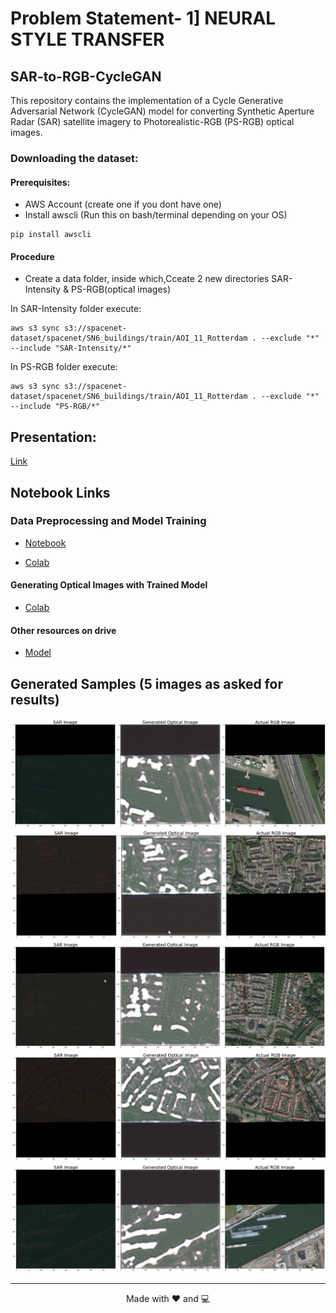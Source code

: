 # Problem Statement- 1] NEURAL STYLE TRANSFER

## SAR-to-RGB-CycleGAN

This repository contains the implementation of a Cycle Generative Adversarial Network (CycleGAN) model for converting Synthetic Aperture Radar (SAR) satellite imagery to Photorealistic-RGB (PS-RGB) optical images.


### Downloading the dataset:
#### Prerequisites:
- AWS Account (create one if you dont have one)
- Install awscli (Run this on bash/terminal depending on your OS)
```
pip install awscli
```
#### Procedure
- Create a data folder, inside which,Cceate 2 new directories SAR-Intensity & PS-RGB(optical images)

In SAR-Intensity folder execute:
```
aws s3 sync s3://spacenet-dataset/spacenet/SN6_buildings/train/AOI_11_Rotterdam . --exclude "*" --include "SAR-Intensity/*"
```
In PS-RGB folder execute:
```
aws s3 sync s3://spacenet-dataset/spacenet/SN6_buildings/train/AOI_11_Rotterdam . --exclude "*" --include "PS-RGB/*"
```



## Presentation:
[Link](https://pitch.com/public/07bf3b30-13b5-4e41-a50e-73ec3ee042ed)


##  Notebook Links


### Data Preprocessing and Model Training

- [Notebook](./Notebooks/Final-Approach.ipynb)

- [Colab](https://colab.research.google.com/drive/16uxCb3kWBFjbrDGN6iqIR9yl5wfi7JdD?usp=sharing)

#### Generating Optical Images with Trained Model

- [Colab](https://colab.research.google.com/drive/16uxCb3kWBFjbrDGN6iqIR9yl5wfi7JdD?usp=sharing)


#### Other resources on drive
- [Model](https://drive.google.com/file/d/1-DwuJozH5IEV-D9i2EgbWrN-ORqZEH17/view?usp=sharing)

## Generated Samples (5 images as asked for results)

<img src="./OutputImages/image1.png" >
<img src="./OutputImages/image2.png" >
<img src="./OutputImages/image3.png" >
<img src="./OutputImages/image4.png" >
<img src="./OutputImages/image5.png" >

---
<p align="center">Made with ❤️ and 💻</p>
